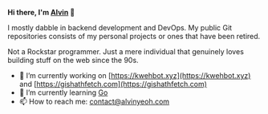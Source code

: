 **Hi there, I'm [Alvin](https://github.com/xenodus) 👋**

I mostly dabble in backend development and DevOps. My public Git repositories consists of my personal projects or ones that have been retired.

Not a Rockstar programmer. Just a mere individual that genuinely loves building stuff on the web since the 90s.

- 🔭 I’m currently working on [https://kwehbot.xyz](https://kwehbot.xyz) and [https://gishathfetch.com](https://gishathfetch.com)
- 🌱 I’m currently learning [Go](https://golang.org/)
- 📫 How to reach me: [contact@alvinyeoh.com](mailto:contact@alvinyeoh.com)
